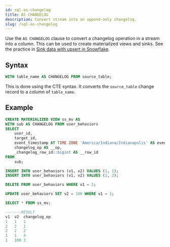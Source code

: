 ```yaml
---
id: sql-as-changelog
title: AS CHANGELOG
description: Convert stream into an append-only changelog. 
slug: /sql-as-changelog
---
```

<head>
  <link rel="canonical" href="https://docs.risingwave.com/docs/current/sql-as-changelog/" />
</head>

Use the `AS CHANGELOG` clause to convert a changelog operation in a stream into a column. This can be used to create materialized views and sinks. See the practice in [Sink data with upsert in Snowflake](/guides/sink-to-snowflake.md#sink-data-with-upsert).

## Syntax

```sql
WITH table_name AS CHANGELOG FROM source_table;
```

This is done using the CTE syntax. It converts the `source_table` change record to a column of `table_name`.

## Example

```sql title="Create MV"
CREATE MATERIALIZED VIEW ss_mv AS
WITH sub AS CHANGELOG FROM user_behaviors
SELECT
    user_id,
    target_id,
    event_timestamp AT TIME ZONE 'America/Indiana/Indianapolis' AS event_timestamp,
    changelog_op AS __op,
    _changelog_row_id::bigint AS __row_id
FROM
    sub;
```

```sql title="Changelog operation"
INSERT INTO user_behaviors (v1, v2) VALUES (1, 1);
INSERT INTO user_behaviors (v1, v2) VALUES (2, 2);

DELETE FROM user_behaviors WHERE v1 = 2;

UPDATE user_behaviors SET v2 = 100 WHERE v1 = 1;
```

```sql title="Query MV"
SELECT * FROM ss_mv;

-------RESULT
v1  v2  changelog_op
1   1   1
2   2   1
2   2   2
1   1   4
1   100 3
```
